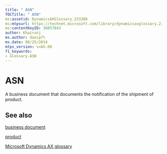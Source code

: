 ```yaml
---
title: " ASN"
TOCTitle: " ASN"
ms:assetid: DynamicsAXGlossary.233308
ms:mtpsurl: https://technet.microsoft.com/library/dynamicsaxglossary.233308(v=AX.60)
ms:contentKeyID: 36057843
author: Khairunj
ms.author: daxcpft
ms.date: 08/25/2014
mtps_version: v=AX.60
f1_keywords:
- Glossary.ASN
---
```


# ASN

A business document that documents the notification of the shipment of product.

## See also

[business document](business-document.md)

[product](product.md)

[Microsoft Dynamics AX glossary](glossary/microsoft-dynamics-ax-glossary.md)

  


